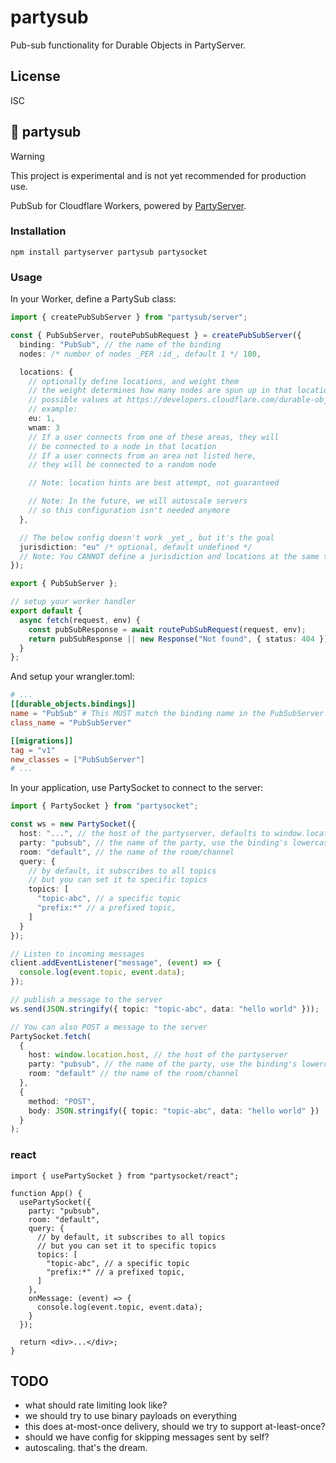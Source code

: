 # partysub

Pub-sub functionality for Durable Objects in PartyServer.

## License

ISC

## 🥖 partysub

> [!WARNING]
> This project is experimental and is not yet recommended for production use.

PubSub for Cloudflare Workers, powered by [PartyServer](https://github.com/threepointone/partyserver/).

### Installation

```shell
npm install partyserver partysub partysocket
```

### Usage

In your Worker, define a PartySub class:

```ts
import { createPubSubServer } from "partysub/server";

const { PubSubServer, routePubSubRequest } = createPubSubServer({
  binding: "PubSub", // the name of the binding
  nodes: /* number of nodes _PER :id_, default 1 */ 100,

  locations: {
    // optionally define locations, and weight them
    // the weight determines how many nodes are spun up in that location
    // possible values at https://developers.cloudflare.com/durable-objects/reference/data-location/#provide-a-location-hint
    // example:
    eu: 1,
    wnam: 3
    // If a user connects from one of these areas, they will
    // be connected to a node in that location
    // If a user connects from an area not listed here,
    // they will be connected to a random node

    // Note: location hints are best attempt, not guaranteed

    // Note: In the future, we will autoscale servers
    // so this configuration isn't needed anymore
  },

  // The below config doesn't work _yet_, but it's the goal
  jurisdiction: "eu" /* optional, default undefined */
  // Note: You CANNOT define a jurisdiction and locations at the same time
});

export { PubSubServer };

// setup your worker handler
export default {
  async fetch(request, env) {
    const pubSubResponse = await routePubSubRequest(request, env);
    return pubSubResponse || new Response("Not found", { status: 404 });
  }
};
```

And setup your wrangler.toml:

```toml
# ...
[[durable_objects.bindings]]
name = "PubSub" # This MUST match the binding name in the PubSubServer config
class_name = "PubSubServer"

[[migrations]]
tag = "v1"
new_classes = ["PubSubServer"]
# ...
```

In your application, use PartySocket to connect to the server:

```ts
import { PartySocket } from "partysocket";

const ws = new PartySocket({
  host: "...", // the host of the partyserver, defaults to window.location.host
  party: "pubsub", // the name of the party, use the binding's lowercase form
  room: "default", // the name of the room/channel
  query: {
    // by default, it subscribes to all topics
    // but you can set it to specific topics
    topics: [
      "topic-abc", // a specific topic
      "prefix:*" // a prefixed topic,
    ]
  }
});

// Listen to incoming messages
client.addEventListener("message", (event) => {
  console.log(event.topic, event.data);
});

// publish a message to the server
ws.send(JSON.stringify({ topic: "topic-abc", data: "hello world" }));

// You can also POST a message to the server
PartySocket.fetch(
  {
    host: window.location.host, // the host of the partyserver
    party: "pubsub", // the name of the party, use the binding's lowercase form
    room: "default" // the name of the room/channel
  },
  {
    method: "POST",
    body: JSON.stringify({ topic: "topic-abc", data: "hello world" })
  }
);
```

### react

```tsx
import { usePartySocket } from "partysocket/react";

function App() {
  usePartySocket({
    party: "pubsub",
    room: "default",
    query: {
      // by default, it subscribes to all topics
      // but you can set it to specific topics
      topics: [
        "topic-abc", // a specific topic
        "prefix:*" // a prefixed topic,
      ]
    },
    onMessage: (event) => {
      console.log(event.topic, event.data);
    }
  });

  return <div>...</div>;
}
```

## TODO

- what should rate limiting look like?
- we should try to use binary payloads on everything
- this does at-most-once delivery, should we try to support at-least-once?
- should we have config for skipping messages sent by self?
- autoscaling. that's the dream.
